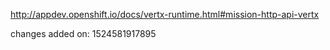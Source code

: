 http://appdev.openshift.io/docs/vertx-runtime.html#mission-http-api-vertx

 
 changes added on: 1524581917895